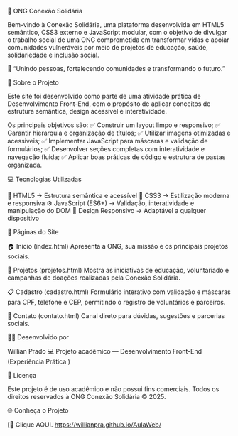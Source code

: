 💙 ONG Conexão Solidária

Bem-vindo à Conexão Solidária, uma plataforma desenvolvida em HTML5 semântico, CSS3 externo e JavaScript modular, com o objetivo de divulgar o trabalho social de uma ONG comprometida em transformar vidas e apoiar comunidades vulneráveis por meio de projetos de educação, saúde, solidariedade e inclusão social.

💛 “Unindo pessoas, fortalecendo comunidades e transformando o futuro.”

📖 Sobre o Projeto

Este site foi desenvolvido como parte de uma atividade prática de Desenvolvimento Front-End, com o propósito de aplicar conceitos de estrutura semântica, design acessível e interatividade.

Os principais objetivos são:
✅ Construir um layout limpo e responsivo;
✅ Garantir hierarquia e organização de títulos;
✅ Utilizar imagens otimizadas e acessíveis;
✅ Implementar JavaScript para máscaras e validação de formulários;
✅ Desenvolver seções completas com interatividade e navegação fluida;
✅ Aplicar boas práticas de código e estrutura de pastas organizada.

💻 Tecnologias Utilizadas

🧩 HTML5 → Estrutura semântica e acessível
🎨 CSS3 → Estilização moderna e responsiva
⚙️ JavaScript (ES6+) → Validação, interatividade e manipulação do DOM
🧭 Design Responsivo → Adaptável a qualquer dispositivo

📸 Páginas do Site

🏠 Início (index.html)
Apresenta a ONG, sua missão e os principais projetos sociais.

💚 Projetos (projetos.html)
Mostra as iniciativas de educação, voluntariado e campanhas de doações realizadas pela Conexão Solidária.

📋 Cadastro (cadastro.html)
Formulário interativo com validação e máscaras para CPF, telefone e CEP, permitindo o registro de voluntários e parceiros.

💌 Contato (contato.html)
Canal direto para dúvidas, sugestões e parcerias sociais.

👩‍💻 Desenvolvido por

Willian Prado
💻 Projeto acadêmico — Desenvolvimento Front-End (Experiência Prática )

🧾 Licença

Este projeto é de uso acadêmico e não possui fins comerciais.
Todos os direitos reservados à ONG Conexão Solidária © 2025.

🌐 Conheça o Projeto

[🔗 Clique AQUI.
https://willianpra.github.io/AulaWeb/





